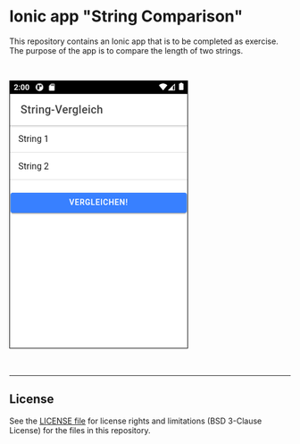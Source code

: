 # Ionic app "String Comparison" #

This repository contains an Ionic app that is to be completed as exercise. 
The purpose of the app is to compare the length of two strings.

<br>

![Screenshot](screenshot_1.png)

<br>

----

## License ##

See the [LICENSE file](LICENSE.md) for license rights and limitations (BSD 3-Clause License)
for the files in this repository.
